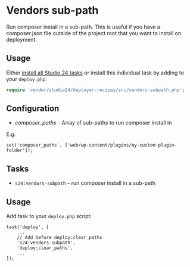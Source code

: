 # Vendors sub-path

Run composer install in a sub-path. This is useful if you have a composer.json file outside of the project root that 
you want to install on deployment.

## Usage

Either [install all Studio 24 tasks](../README.md#installation) or install this individual task by adding to your `deploy.php`:

```php
require 'vendor/studio24/deployer-recipes/src/vendors-subpath.php';
```

## Configuration
* _composer_paths_ - Array of sub-paths to run composer install in

E.g. 

```
set('composer_paths', ['web/wp-content/plugins/my-custom-plugin-folder']);
```

## Tasks

- `s24:vendors-subpath` – run composer install in a sub-path


## Usage

Add task to your `deploy.php` script:

```
task('deploy', [
    ...
    // Add before deploy:clear_paths
    's24:vendors-subpath',
    'deploy:clear_paths',
    ...
]);
```
